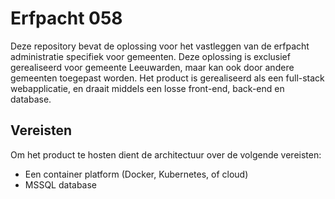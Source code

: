 # Erfpacht 058
Deze repository bevat de oplossing voor het vastleggen van de erfpacht administratie specifiek voor gemeenten. 
Deze oplossing is exclusief gerealiseerd voor gemeente Leeuwarden, maar kan ook door andere gemeenten toegepast worden. 
Het product is gerealiseerd als een full-stack webapplicatie, en draait middels een losse front-end, back-end en database. 

## Vereisten
Om het product te hosten dient de architectuur over de volgende vereisten:
- Een container platform (Docker, Kubernetes, of cloud)
- MSSQL database
